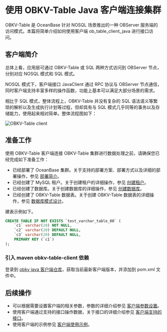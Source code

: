 # 使用 OBKV-Table Java 客户端连接集群

OBKV-Table 是 OceanBase 针对 NOSQL 场景推出的一种 OBServer 服务端的访问模式。本篇将简单介绍如何使用客户端 ob_table_client_java 进行接口访问。

## 客户端简介

总体上看，应用层可通过 OBKV-Table 或 SQL 两种方式访问到 OBServer 节点，分别对应 NOSQL 模式和 SQL 模式。

NOSQL 模式下，客户端接口 JavaClient 通过 RPC 协议与 OBServer 节点通信，同时客户端支持丰富多样的操作函数，功能上基本可以满足大部分场景的需求。

相比于 SQL 模式，整体流程上，OBKV-Table 并没有复杂的 SQL 语法语义等繁琐的解析以及生成执行计划等过程，但却具有与 SQL 模式几乎同等的事务以及存储能力，使用起来相对简单。整体流程图如下：

![OBKV-Table client](https://obbusiness-private.oss-cn-shanghai.aliyuncs.com/doc/img/observer-enterprise/V4.2.1/700.reference/1500.command-line-tools/900.ob-agent/TableAPI-client.png)

## 准备工作

使用 OBKV-Table 客户端连接 OBKV-Table 集群进行数据处理之前，请确保您已经完成如下准备工作：
* 已经部署了 OceanBase 集群。关于支持的部署方案、部署方式以及详细的部署操作，参见 [部署简介](../../../400.deploy/100.deploy-overview.md)。
* 已经创建了 MySQL 租户。关于创建租户的详细操作，参见 [创建租户](../../../600.manage/200.tenant-management/600.common-tenant-operations/200.manage-create-tenant.md)。
* 已经创建了数据库。关于创建数据库的详细操作，参见 [创建数据库](../../../700.reference/300.database-object-management/100.manage-object-of-mysql-mode/100.manage-databases-of-mysql-mode/100.to-create-a-database-of-mysql-mode.md)。
* 已经创建了 OBKV-Table 数据表。关于创建 OBKV-Table 数据表的详细操作，参见 [数据库模式设计](../100.introduction-to-tableapi/300.tableapi-data-models.md)。

建表示例如下。

```sql
CREATE TABLE IF NOT EXISTS `test_varchar_table_00` (
    `c1` varchar(20) NOT NULL,
    `c2` varchar(20) DEFAULT NULL,
    `c3` varchar(20) DEFAULT NULL,
    PRIMARY KEY (`c1`)
);
```

### 引入 maven obkv-table-client 依赖

登录到 [obkv java 客户端仓库](https://github.com/oceanbase/obkv-table-client-java)，获取当前最新客户端版本，并添加到 pom.xml 文件中。

## 后续操作

* 可以根据需要设置客户端的相关参数，参数的详细介绍参见 [客户端参数设置](../200.use-of-the-tableapi-client/200.set-client-parameters.md)。
* 使用客户端通过支持的接口操作数据，关于接口的详细介绍参见 [客户端支持的接口]()。
* 使用客户端的示例参见 [客户端使用示例](../200.use-of-the-tableapi-client/300.an-example-of-client-use.md)。
